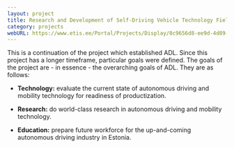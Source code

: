 ```yaml
---
layout: project
title: Research and Development of Self-Driving Vehicle Technology Field
category: projects
webURL: https://www.etis.ee/Portal/Projects/Display/0c9656d8-ee9d-4d89-a5ae-66f8379ff0e9?lang=ENG
---
```


This is a continuation of the project which established ADL. Since this project has a longer timeframe, particular goals were defined. The goals of the project are - in essence - the overarching goals of ADL. They are as follows:

* **Technology:** evaluate the current state of autonomous driving and mobility technology for readiness of productization.

* **Research:** do world-class research in autonomous driving and mobility technology.

* **Education:** prepare future workforce for the up-and-coming autonomous driving industry in Estonia.

